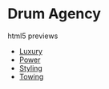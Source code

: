 # Drum Agency
html5 previews

- [Luxury](https://drum-agency.github.io/html5tests/luxury/)
- [Power](https://drum-agency.github.io/html5tests/power/)
- [Styling](https://drum-agency.github.io/html5tests/styling/)
- [Towing](https://drum-agency.github.io/html5tests/towing/)
